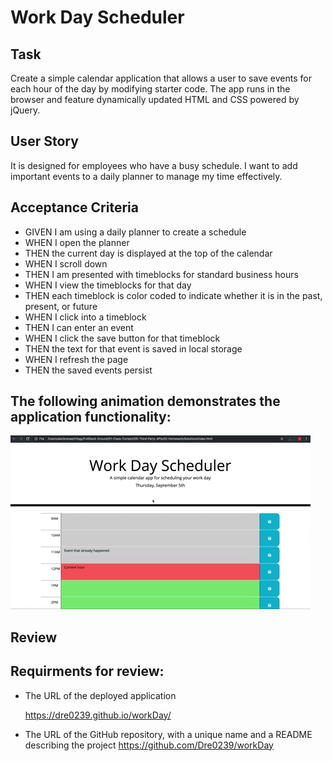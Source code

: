 # Work Day Scheduler

## Task

Create a simple calendar application that allows a user to save events for each hour of the day by modifying starter code. The app runs in the browser and feature dynamically updated HTML and CSS powered by jQuery.

## User Story

It is designed for employees who have a busy schedule. I want to add important events to a daily planner to manage my time effectively.

## Acceptance Criteria

- GIVEN I am using a daily planner to create a schedule
- WHEN I open the planner
- THEN the current day is displayed at the top of the calendar
- WHEN I scroll down
- THEN I am presented with timeblocks for standard business hours
- WHEN I view the timeblocks for that day
- THEN each timeblock is color coded to indicate whether it is in the past, present, or future
- WHEN I click into a timeblock
- THEN I can enter an event
- WHEN I click the save button for that timeblock
- THEN the text for that event is saved in local storage
- WHEN I refresh the page
- THEN the saved events persist

## The following animation demonstrates the application functionality:

<img src="./assets/Work Day Piic.jpg" alt ="pic of app" title="Work Day Secheler" />

## Review

## Requirments for review:

- The URL of the deployed application

  https://dre0239.github.io/workDay/

- The URL of the GitHub repository, with a unique name and a README describing the project
  https://github.com/Dre0239/workDay
